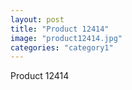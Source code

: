 ```yaml
---
layout: post
title: "Product 12414"
image: "product12414.jpg"
categories: "category1"
---
```

Product 12414
